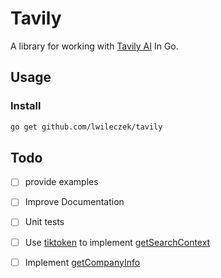 # Tavily
A library for working with [Tavily AI] In Go.

## Usage
### Install 
```bash
go get github.com/lwileczek/tavily
```

## Todo
 - [ ] provide examples
 - [ ] Improve Documentation
 - [ ] Unit tests
 - [ ] Use [tiktoken] to implement [getSearchContext]
 - [ ] Implement [getCompanyInfo]



<!-- Links and Citations -->
[getSearchContext]: https://github.com/assafelovic/tavily-python/blob/master/tavily/tavily.py#L49
[getCompanyInfo]: https://github.com/assafelovic/tavily-python/blob/master/tavily/tavily.py#L70
[tiktoken]: https://github.com/pkoukk/tiktoken-go
[Tavily AI]: https://tavily.com/
